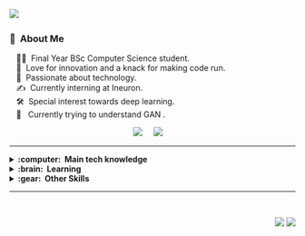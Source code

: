 <img src="images/banner/banner.gif"></img>

### :space_invader: &nbsp;About Me

&nbsp;&nbsp;&nbsp;:technologist: &nbsp;Final Year BSc Computer Science student. \
&nbsp;&nbsp;&nbsp;:seedling: &nbsp;Love for innovation and a knack for making code run.\
&nbsp;&nbsp;&nbsp;:heartbeat: &nbsp;Passionate about technology.\
&nbsp;&nbsp;&nbsp;:writing_hand: &nbsp;Currently interning at Ineuron.\
&nbsp;&nbsp;&nbsp;:hammer_and_wrench: &nbsp;Special interest towards deep learning.\
&nbsp;&nbsp;&nbsp;:brain: &nbsp; Currently trying to understand GAN .

<p align="center">
  <a href="mailto:gshreya717@gmail.com?subject=Olá%20Bruno%20Tacca"><img src="https://img.shields.io/badge/gmail-%23D14836.svg?&style=for-the-badge&logo=gmail&logoColor=white" /></a>&nbsp;&nbsp;&nbsp;&nbsp;
  <a href="www.linkedin.com/in/shreyz-max"><img src="https://img.shields.io/badge/linkedin-%230077B5.svg?&style=for-the-badge&logo=linkedin&logoColor=white" /></a>&nbsp;&nbsp;&nbsp;&nbsp;
  </a>
</p>

<hr/>

<details>
  <summary><b>:computer: &nbsp;Main tech knowledge</b></summary>
  <br/>
  <p align="center">
  <img src="images/skills/python.gif" width="100"><img src="images/skills/tensorflow.gif" width="100"><img src="images/skills/vscode.gif" width="100"><img src="images/skills/keras.gif" width="100"><img src="images/skills/github.gif" width="100"><img src="images/skills/anaconda.gif" width="100">
  </p>

</details>

<details>
  <summary><b>:brain: &nbsp;Learning</b></summary>
  <br/>
![AWS](https://img.shields.io/badge/AMAZON%20AWS-232F3E.svg?&style=flat&logo=amazon-aws&logoColor=white) &nbsp;
![Blockchain](https://img.shields.io/badge/BLOCKCHAIN-121D33.svg?&style=flat&logo=blockchain-dot-com&logoColor=white) &nbsp;
![Pytorch](https://img.shields.io/badge/-pytorch-black?logo=pytorch) &nbsp;
![MXNet](https://img.shields.io/badge/-mxnet-yellow) &nbsp;

</details>

<details>
  <summary><b>:gear: &nbsp;Other Skills</b></summary>
  <br/>

   <img src="images/meme/meme.jpg"></img>
</details>

<hr/>
<br/>

<p align="right">
<img src="https://komarev.com/ghpvc/?username=brunotacca&style=plastic&label=Views"><img>
<img src="https://badges.pufler.dev/visits/brunotacca/brunotacca?color=black&logo=github" />
</p>
